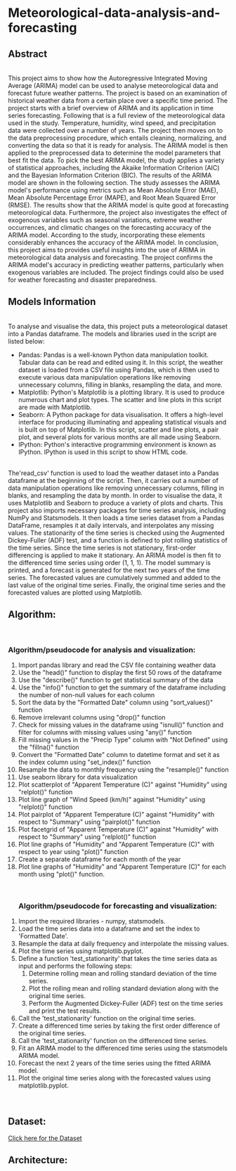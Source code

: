 # Meteorological-data-analysis-and-forecasting

<h2>Abstract</h2>
<br>
This project aims to show how the Autoregressive Integrated Moving Average (ARIMA) model can be used to analyse meteorological data and forecast future weather patterns. The project is based on an examination of historical weather data from a certain place over a specific time period.
The project starts with a brief overview of ARIMA and its application in time series forecasting. Following that is a full review of the meteorological data used in the study. Temperature, humidity, wind speed, and precipitation data were collected over a number of years. The project then moves on to the data preprocessing procedure, which entails cleaning, normalizing, and converting the data so that it is ready for analysis. The ARIMA model is then applied to the preprocessed data to determine the model parameters that best fit the data. To pick the best ARIMA model, the study applies a variety of statistical approaches, including the Akaike Information Criterion (AIC) and the Bayesian Information Criterion (BIC).
The results of the ARIMA model are shown in the following section. The study assesses the ARIMA model's performance using metrics such as Mean Absolute Error (MAE), Mean Absolute Percentage Error (MAPE), and Root Mean Squared Error (RMSE). The results show that the ARIMA model is quite good at forecasting meteorological data.
Furthermore, the project also investigates the effect of exogenous variables such as seasonal variations, extreme weather occurrences, and climatic changes on the forecasting accuracy of the ARIMA model. According to the study, incorporating these elements considerably enhances the accuracy of the ARIMA model.
In conclusion, this project aims to provides useful insights into the use of ARIMA in meteorological data analysis and forecasting. The project confirms the ARIMA model's accuracy in predicting weather patterns, particularly when exogenous variables are included. The project findings could also be used for weather forecasting and disaster preparedness.
<br>

<h2>Models Information</h2>
<br>
To analyse and visualise the data, this project puts a meteorological dataset into a Pandas dataframe. The models and libraries used in the script are listed below:
<ul>
<li>
Pandas: Pandas is a well-known Python data manipulation toolkit. Tabular data can be read and edited using it. In this script, the weather dataset is loaded from a CSV file using Pandas, which is then used to execute various data manipulation operations like removing unnecessary columns, filling in blanks, resampling the data, and more.
</li>

<li>
Matplotlib: Python's Matplotlib is a plotting library. It is used to produce numerous chart and plot types. The scatter and line plots in this script are made with Matplotlib.
</li>

<li>
Seaborn: A Python package for data visualisation. It offers a high-level interface for producing illuminating and appealing statistical visuals and is built on top of Matplotlib. In this script, scatter and line plots, a pair plot, and several plots for various months are all made using Seaborn.
</li>

<li>
IPython: Python's interactive programming environment is known as IPython. IPython is used in this script to show HTML code.
</li>
</ul>
<br>
The'read_csv' function is used to load the weather dataset into a Pandas dataframe at the beginning of the script. Then, it carries out a number of data manipulation operations like removing unnecessary columns, filling in blanks, and resampling the data by month. In order to visualise the data, it uses Matplotlib and Seaborn to produce a variety of plots and charts.
This project also imports necessary packages for time series analysis, including NumPy and Statsmodels. It then loads a time series dataset from a Pandas DataFrame, resamples it at daily intervals, and interpolates any missing values. The stationarity of the time series is checked using the Augmented Dickey-Fuller (ADF) test, and a function is defined to plot rolling statistics of the time series.
Since the time series is not stationary, first-order differencing is applied to make it stationary. An ARIMA model is then fit to the differenced time series using order (1, 1, 1). The model summary is printed, and a forecast is generated for the next two years of the time series. The forecasted values are cumulatively summed and added to the last value of the original time series.
Finally, the original time series and the forecasted values are plotted using Matplotlib.

<br>

<h2>Algorithm:</h2>
<br>
<h3>Algorithm/pseudocode for analysis and visualization:</h3>
<ol>
<li>
Import pandas library and read the CSV file containing weather data
</li>
<li>
Use the "head()" function to display the first 50 rows of the dataframe
</li>
<li>
Use the "describe()" function to get statistical summary of the data
</li>
<li>
Use the "info()" function to get the summary of the dataframe including the number of non-null values for each column
</li>
<li>
Sort the data by the "Formatted Date" column using "sort_values()" function
</li>
<li>
Remove irrelevant columns using "drop()" function
</li>
<li>
Check for missing values in the dataframe using "isnull()" function and filter for columns with missing values using "any()" function
</li>
<li>
Fill missing values in the "Precip Type" column with "Not Defined" using the "fillna()" function
</li>
<li>
Convert the "Formatted Date" column to datetime format and set it as the index column using "set_index()" function
</li>
<li>
Resample the data to monthly frequency using the "resample()" function
</li>
<li>
Use seaborn library for data visualization
</li>
<li>
Plot scatterplot of "Apparent Temperature (C)" against "Humidity" using "relplot()" function
</li>
<li>
Plot line graph of "Wind Speed (km/h)" against "Humidity" using "relplot()" function
</li>
<li>
Plot pairplot of "Apparent Temperature (C)" against "Humidity" with respect to "Summary" using "pairplot()" function
</li>
<li>
Plot facetgrid of "Apparent Temperature (C)" against "Humidity" with respect to "Summary" using "relplot()" function
</li>
<li>
Plot line graphs of "Humidity" and "Apparent Temperature (C)" with respect to year using "plot()" function
</li>
<li>
Create a separate dataframe for each month of the year
</li>
<li>
Plot line graphs of "Humidity" and "Apparent Temperature (C)" for each month using "plot()" function.
</li>
</ol>
<br>
<ol>
<h3>Algorithm/pseudocode for forecasting and visualization:</h3>
<li>
Import the required libraries - numpy, statsmodels.
</li>
<li>
Load the time series data into a dataframe and set the index to 'Formatted Date'.
</li>
<li>
Resample the data at daily frequency and interpolate the missing values.
</li>
<li>
Plot the time series using matplotlib.pyplot.
</li>
<li>
Define a function 'test_stationarity' that takes the time series data as input and performs the following steps:
<ol>
<li>
Determine rolling mean and rolling standard deviation of the time series.
</li>
<li>
Plot the rolling mean and rolling standard deviation along with the original time series.
</li>
<li>
Perform the Augmented Dickey-Fuller (ADF) test on the time series and print the test results.
</li>
</ol>
</li>
<li>
Call the 'test_stationarity' function on the original time series.
</li>
<li>
Create a differenced time series by taking the first order difference of the original time series.
</li>
<li>
Call the 'test_stationarity' function on the differenced time series.
</li>
<li>
Fit an ARIMA model to the differenced time series using the statsmodels ARIMA model.
</li>
<li>
Forecast the next 2 years of the time series using the fitted ARIMA model.
</li>
<li>
Plot the original time series along with the forecasted values using matplotlib.pyplot.
</li>
</ol>
<br>
<h2>Dataset:</h2>
<a href="http://www.kaggle.com/datasets/muthuj7/weather-dataset">Click here for the Dataset</a>
<br>
<h2>Architecture:</h2>
